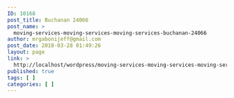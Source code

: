 ```yaml
---
ID: 10168
post_title: Buchanan 24066
post_name: >
  moving-services-moving-services-moving-services-buchanan-24066
author: mrgabonijeff@gmail.com
post_date: 2018-03-28 01:49:26
layout: page
link: >
  http://localhost/wordpress/moving-services-moving-services-moving-services-buchanan-24066/
published: true
tags: [ ]
categories: [ ]
---
```

